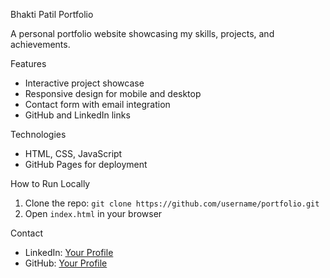 Bhakti Patil Portfolio

A personal portfolio website showcasing my skills, projects, and achievements.

Features
- Interactive project showcase
- Responsive design for mobile and desktop
- Contact form with email integration
- GitHub and LinkedIn links

 
Technologies
- HTML, CSS, JavaScript
- GitHub Pages for deployment

How to Run Locally
1. Clone the repo: `git clone https://github.com/username/portfolio.git`
2. Open `index.html` in your browser

Contact
- LinkedIn: [Your Profile](https://linkedin.com/in/yourprofile)
- GitHub: [Your Profile](https://github.com/username)
